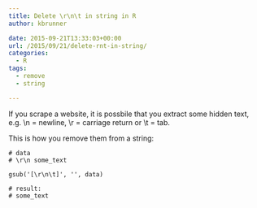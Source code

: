 ```yaml
---
title: Delete \r\n\t in string in R
author: kbrunner

date: 2015-09-21T13:33:03+00:00
url: /2015/09/21/delete-rnt-in-string/
categories:
  - R
tags:
  - remove
  - string

---
```

If you scrape a website, it is possbile that you extract some hidden text, e.g. \n = newline, \r = carriage return or \t = tab.

This is how you remove them from a string:

    # data
    # \r\n some_text
     
    gsub('[\r\n\t]', '', data)

    # result: 
    # some_text
